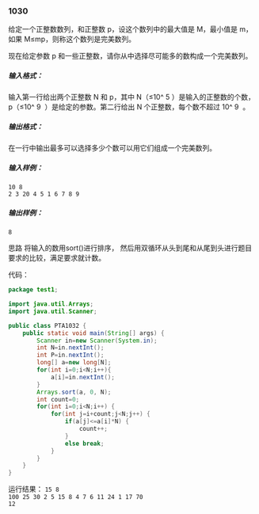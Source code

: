 ### 1030
给定一个正整数数列，和正整数 p，设这个数列中的最大值是 M，最小值是 m，如果 M≤mp，则称这个数列是完美数列。  

现在给定参数 p 和一些正整数，请你从中选择尽可能多的数构成一个完美数列。  

##### 输入格式：  
输入第一行给出两个正整数 N 和 p，其中 N（≤10^
​5
​​ ）是输入的正整数的个数，p（≤10^
​9
​​ ）是给定的参数。第二行给出 N 个正整数，每个数不超过 10^
​9
​​ 。

##### 输出格式：
在一行中输出最多可以选择多少个数可以用它们组成一个完美数列。  

##### 输入样例：  
`10 8`  
`2 3 20 4 5 1 6 7 8 9`  
##### 输出样例：  
`8`

思路 将输入的数用sort()进行排序，
然后用双循环从头到尾和从尾到头进行题目要求的比较，满足要求就计数。

代码：
```java
package test1;

import java.util.Arrays;
import java.util.Scanner;

public class PTA1032 {
    public static void main(String[] args) {
        Scanner in=new Scanner(System.in);
        int N=in.nextInt();
        int P=in.nextInt();
        long[] a=new long[N];
        for(int i=0;i<N;i++){
            a[i]=in.nextInt();
        }
        Arrays.sort(a, 0, N);
        int count=0;
        for(int i=0;i<N;i++) {
            for(int j=i+count;j<N;j++) {
                if(a[j]<=a[i]*N) {
                    count++;
                }
                else break;
            }
        }
    }
}
```
运行结果：
`15 8`  
`100 25 30 2 5 15 8 4 7 6 11 24 1 17 70`  
`12`  
